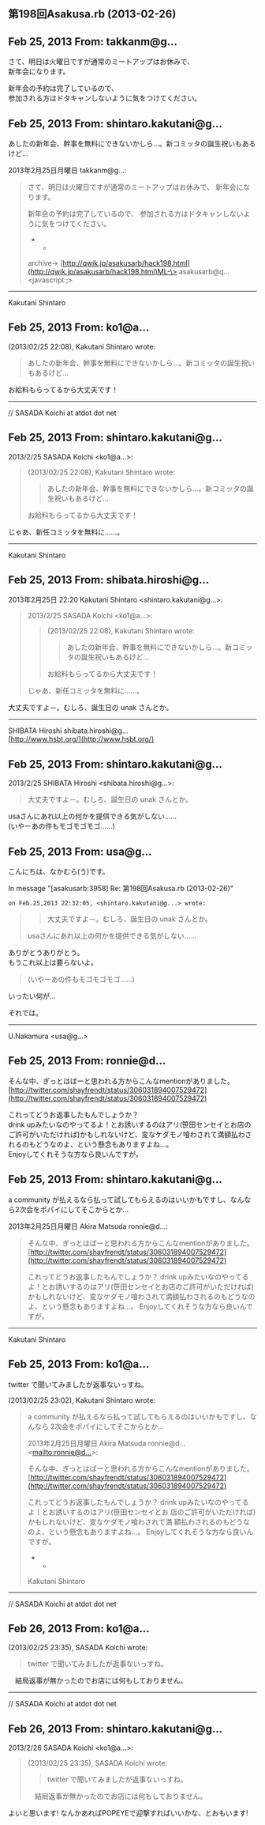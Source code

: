 ## 第198回Asakusa.rb (2013-02-26)

## Feb 25, 2013 From: takkanm@g...

さて、明日は火曜日ですが通常のミートアップはお休みで、  
新年会になります。

新年会の予約は完了しているので、  
参加される方はドタキャンしないように気をつけてください。

## Feb 25, 2013 From: shintaro.kakutani@g...

あしたの新年会、幹事を無料にできないかしら…。新コミッタの誕生祝いもあるけど…

2013年2月25日月曜日 takkanm@g...:

> さて、明日は火曜日ですが通常のミートアップはお休みで、 新年会になります。
> 
> 新年会の予約は完了しているので、 参加される方はドタキャンしないように気をつけてください。
> 
> - -
> 
> archive-\> [http://qwik.jp/asakusarb/hack198.html](http://qwik.jp/asakusarb/hack198.html)ML-\> asakusarb@q... \<javascript:;\>
* * *

Kakutani Shintaro

## Feb 25, 2013 From: ko1@a...

(2013/02/25 22:08), Kakutani Shintaro wrote:

> あしたの新年会、幹事を無料にできないかしら…。新コミッタの誕生祝いもあるけど…

お給料もらってるから大丈夫です！

* * *

// SASADA Koichi at atdot dot net

## Feb 25, 2013 From: shintaro.kakutani@g...

2013/2/25 SASADA Koichi \<ko1@a...\>:

> (2013/02/25 22:08), Kakutani Shintaro wrote:
> 
> > あしたの新年会、幹事を無料にできないかしら…。新コミッタの誕生祝いもあるけど…
> 
> お給料もらってるから大丈夫です！

じゃあ、新任コミッタを無料に……。

* * *

Kakutani Shintaro

## Feb 25, 2013 From: shibata.hiroshi@g...

2013年2月25日 22:20 Kakutani Shintaro \<shintaro.kakutani@g...\>:

> 2013/2/25 SASADA Koichi \<ko1@a...\>:
> 
> > (2013/02/25 22:08), Kakutani Shintaro wrote:
> > 
> > > あしたの新年会、幹事を無料にできないかしら…。新コミッタの誕生祝いもあるけど…
> > 
> > お給料もらってるから大丈夫です！
> 
> じゃあ、新任コミッタを無料に……。

大丈夫ですよ－。むしろ、誕生日の unak さんとか。

* * *

SHIBATA Hiroshi shibata.hiroshi@g...  
[http://www.hsbt.org/](http://www.hsbt.org/)

## Feb 25, 2013 From: shintaro.kakutani@g...

2013/2/25 SHIBATA Hiroshi \<shibata.hiroshi@g...\>:

> 大丈夫ですよ－。むしろ、誕生日の unak さんとか。

usaさんにあれ以上の何かを提供できる気がしない……  
(いやーあの件もモゴモゴモゴ……)

## Feb 25, 2013 From: usa@g...

こんにちは、なかむら(う)です。

In message "[asakusarb:3958] Re: 第198回Asakusa.rb (2013-02-26)"

    on Feb.25,2013 22:32:05, <shintaro.kakutani@g...> wrote:

> > 大丈夫ですよ－。むしろ、誕生日の unak さんとか。
> 
> usaさんにあれ以上の何かを提供できる気がしない……

ありがとうありがとう。  
もうこれ以上は要らないよ。

> (いやーあの件もモゴモゴモゴ……)

いったい何が...

それでは。

* * *

U.Nakamura \<usa@g...\>

## Feb 25, 2013 From: ronnie@d...

そんな中、ぎっとはばーと思われる方からこんなmentionがありました。 [http://twitter.com/shayfrendt/status/306031894007529472](http://twitter.com/shayfrendt/status/306031894007529472)

これってどうお返事したもんでしょうか？  
drink upみたいなのやってるよ！とお誘いするのはアリ(笹田センセイとお店のご許可がいただければ)かもしれないけど、変なケダモノ喰わされて満額払わされるのもどうなのよ、という懸念もありますよね…。  
Enjoyしてくれそうな方なら良いんですが。

## Feb 25, 2013 From: shintaro.kakutani@g...

a community が払えるなら払って試してもらえるのはいいかもですし、なんなら2次会をポパイにしてそこからとか…

2013年2月25日月曜日 Akira Matsuda ronnie@d...:

> そんな中、ぎっとはばーと思われる方からこんなmentionがありました。[http://twitter.com/shayfrendt/status/306031894007529472](http://twitter.com/shayfrendt/status/306031894007529472)
> 
> これってどうお返事したもんでしょうか？ drink upみたいなのやってるよ！とお誘いするのはアリ(笹田センセイとお店のご許可がいただければ)かもしれないけど、変なケダモノ喰わされて満額払わされるのもどうなのよ、という懸念もありますよね…。 Enjoyしてくれそうな方なら良いんですが。
* * *

Kakutani Shintaro

## Feb 25, 2013 From: ko1@a...

twitter で聞いてみましたが返事ないっすね。

(2013/02/25 23:02), Kakutani Shintaro wrote:

> a community が払えるなら払って試してもらえるのはいいかもですし、なんなら 2次会をポパイにしてそこからとか…
> 
> 2013年2月25日月曜日 Akira Matsuda ronnie@d... \<[mailto:ronnie@d...](mailto:ronnie@d...)\>:
> 
> そんな中、ぎっとはばーと思われる方からこんなmentionがありました。[http://twitter.com/shayfrendt/status/306031894007529472](http://twitter.com/shayfrendt/status/306031894007529472)
> 
> これってどうお返事したもんでしょうか？ drink upみたいなのやってるよ！とお誘いするのはアリ(笹田センセイとお 店のご許可がいただければ)かもしれないけど、変なケダモノ喰わされて満 額払わされるのもどうなのよ、という懸念もありますよね…。 Enjoyしてくれそうな方なら良いんですが。
> 
> - -
> 
> Kakutani Shintaro
* * *

// SASADA Koichi at atdot dot net

## Feb 26, 2013 From: ko1@a...

(2013/02/25 23:35), SASADA Koichi wrote:

> twitter で聞いてみましたが返事ないっすね。

　結局返事が無かったのでお店には何もしておりません。

* * *

// SASADA Koichi at atdot dot net

## Feb 26, 2013 From: shintaro.kakutani@g...

2013/2/26 SASADA Koichi \<ko1@a...\>:

> (2013/02/25 23:35), SASADA Koichi wrote:
> 
> > twitter で聞いてみましたが返事ないっすね。
> 
> 　結局返事が無かったのでお店には何もしておりません。

よいと思います! なんかあればPOPEYEで迎撃すればいいかな、とおもいます!

